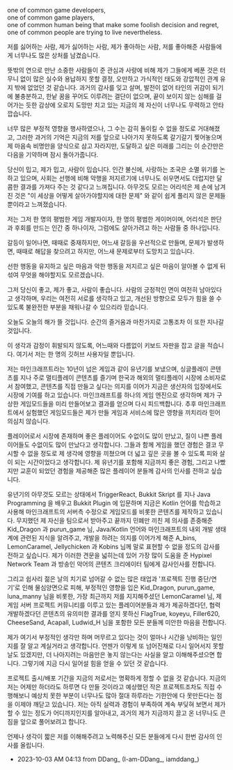 one of common game developers, <br>
one of common game players, <br>
one of common human being that make some foolish decision and regret, <br>
one of common people are trying to live nevertheless. <br>

저를 싫어하는 사람, 제가 싫어하는 사람, 제가 좋아하는 사람, 저를 좋아해준 사람들에게 너무나도 많은 상처를 남겼습니다.

뜻밖의 연으로 만난 소중한 사람들이 준 관심과 사랑에 비해 제가 그들에게 베푼 것은 터무니 없이 많은 실수와 용납하지 못할 결정, 오만하고 가식적인 태도와 강압적인 관계 유지 밖에 없었던 것 같습니다.
과거의 감사를 잊고 살며, 발전이 없어 타인의 귀감이 되기에 불충분하고, 한낱 꿈을 꾸어도 이루려는 결단이 없으며, 끝이 보이지 않는 심해를 걸어가는 듯한 감상에 오로지 도망만 치고 있는 지금의 제 자신이 너무나도 무력하고 안타깝습니다.

너무 많은 부정적 영향을 행사하였으나, 그 수는 감히 돌이킬 수 없을 정도로 거대해졌고, 그러한 과거의 기억은 지금의 저를 앞으로 나아가지 못하도록 갈기갈기 찢어놓으며 제 마음속 비명만을 양식으로 삼고 자라지만, 도달하고 싶은 미래를 그리는 이 순간만은 다음을 기약하며 잠시 돌아가줍니다.

당신이 밉고, 제가 밉고, 사람이 밉습니다. 
인간 불신에, 사랑하는 조국은 소멸 위기를 논하고 있으며, 사회는 선행에 비해 악행을 저지르기에 너무나도 쉬우면서도 더럽지만 달콤한 결과를 가져다 주는 것 같다고 느껴집니다. 
아무것도 모르는 어리석은 제 손에 남겨진 것은 "이 세상을 어떻게 살아가야할지에 대한 문제" 와 같이 쉽게 풀리지 않은 문제들 뿐이라고 느껴졌습니다.

저는 그저 한 명의 평범한 게임 개발자이자, 한 명의 평범한 게이머이며, 어리석은 판단과 후회를 만드는 인간 중 하나이자, 그럼에도 살아가려고 하는 사람들 중 하나입니다.

갈등이 일어나면, 때때로 중재하지만, 어느새 갈등을 우선적으로 만들며,
문제가 발생하면, 때때로 해답을 찾으려고 하지만, 어느새 문제로부터 도망치고 있습니다. 

선한 행동을 유지하고 싶은 마음과 악한 행동을 저지르고 싶은 마음이 알아볼 수 없게 뒤섞여 무엇을 해야할지도 모르겠습니다.

그저 당신이 좋고, 제가 좋고, 사람이 좋습니다.
사람의 긍정적인 면이 여전히 남아있다고 생각하며, 우리는 여전히 서로를 생각하고 있고, 개선된 방향으로 모두가 힘을 쓸 수 있도록 불완전한 부분을 채워나갈 수 있으리라 믿습니다.

오늘도 오늘의 해가 뜰 것입니다.
순간의 즐거움과 마찬가지로 고통조차 이 또한 지나갈 것입니다.

이 생각과 감정이 휘발되지 않도록, 어느때와 다름없이 키보드 자판을 잡고 글을 적습니다. 여기서 저는 한 명의 깃허브 사용자일 뿐입니다.

저는 마인크래프트라는 10년이 넘은 게임과 같이 유년기를 보냈으며, 싱글플레이 콘텐츠를 지나 주로 멀티플레이 콘텐츠를 즐기며 한국과 해외의 멀티플레이 시장에 소비자로서 참여했고, 콘텐츠를 직접 만들고 싶다는 의지를 이어가 지금은 생산자의 입장에서도 시장에 기여를 하고 있습니다. 마인크래프트를 하나의 게임 엔진으로 생각하며 제가 구상한 게임모드들을 미리 만들어보고 결과를 얻으며 다시 피드백합니다. 추후 마인크래프트에서 실험했던 게임모드들은 제가 만들 게임과 서비스에 많은 영향을 끼치리라 믿어 의심치 않습니다. 

플레이어로서 시장에 존재하며 좋은 플레이어도 수없이도 많이 만났고, 질이 나쁜 플레이어들도 수없이도 많이 만났다고 생각합니다. 그들과 함께 게임을 했던 경험은 결코 무시할 수 없을 정도로 제 생각에 영향을 끼쳤으며 더 넓고 깊은 곳을 볼 수 있도록 피와 살이 되는 시간이었다고 생각합니다. 제 유년기를 포함해 지금까지 좋은 경험, 그리고 나빴지만 교훈이 되었던 경험을 제공해준 많은 플레이어 분들께 감사의 인사를 전하고 싶습니다.

유년기의 아무것도 모르는 상태에서 TriggerReact, Bukkit Skript 를 지나 Java Programming 을 배우고 Bukkit Plugin 에 입문하며 지금은 Kotlin 언어를 학습하고 사용해 마인크래프트의 서버측 수정으로 게임모드를 비롯한 콘텐츠를 제작하고 있습니다. 무지했던 제 자신을 팀으로서 받아주고 끝까지 민폐만 끼친 제 의사를 존중해준 Kid_Dragon 과 purun_game 님, Java/Kotlin 언어와 마인크래프트의 내외 개발 생태계에 관련된 지식을 알려주고, 개발을 하려는 의지를 이어가게 해준 A_bins, LemonCaramel, Jellychicken 과 Kobins 님께 말로 표현할 수 없을 정도의 감사를 전하고 싶습니다. 제가 이러한 견문을 넓히는데 있어 가장 많이 도움을 준 Hypixel Network Team 과 방송인 악어의 콘텐츠 크리에이터 팀에게 감사인사를 전합니다.

그리고 쉽사리 젊은 날의 치기로 넘어갈 수 없는 많은 태업과 '프로젝트 진행 중단/연기'로 인해 물심양면으로 피해, 부정적인 영향을 입은 Kid_Dragon, purun_game, luna_manny 님을 비롯한, 가장 최근까지 저를 지지해주셨던 LemonCaramel 님, 제 게임 서버 프로젝트 커뮤니티를 이루고 있는 플레이어분들과 제가 제공하겠다던, 협력 개발하겠다던 콘텐츠의 유의미한 결과를 얻지 못하신 FlagTrue, koyeyu, Filler620, CheeseSand, Acapall, Ludwid_H 님을 포함한 모든 분들께 미안한 마음을 전합니다.

제가 여기서 부정적인 생각만 하며 머무르고 있다는 것이 얼마나 시간을 낭비하는 일인지를 잘 알고 계실거라고 생각합니다.
언젠가 이렇게 또 넘어진채로 다시 일어서지 못할 날도 있겠지만, 더 나아지려는 마음만은 놓지 않는다는 사실을 알고 이해해주셨으면 합니다. 그렇기에 지금 다시 일어설 힘을 얻을 수 있던 것 같습니다.

프로젝트 출시/배포 기간을 지금의 저로서는 명확하게 정할 수 없을 것 같습니다. 지금의 저는 어제만 하더라도 하루면 다 만들 것이라고 예상했던 작은 프로젝트조차도 직접 수행해보니 예상치 못한 부분이 너무나도 많아 절대 하루라는 기한안에 다 못만든다는 점을 이제야 깨닫고 있습니다. 
저는 아직 실력과 경험이 부족하여 계속 부딪혀 보면서 제가 할 수 있는 정도가 어디까지인지를 알아내고, 과거의 제가 지금까지 끌고 온 너무나도 큰 짐을 앞으로 풀어보려고 합니다. 

언제나 생각이 짧은 저를 이해해주려고 노력해주신 모든 분들에게 다시 한번 감사의 인사를 올립니다.

- 2023-10-03 AM 04:13 from DDang_ (I-am-DDang_, iamddang_)
